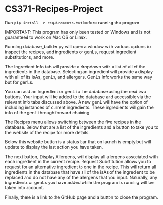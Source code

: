 # CS371-Recipes-Project

Run `pip install -r requirements.txt` before running the program

IMPORTANT: This program has only been tested on Windows and is not guaranteed
to work on Mac OS or Linux.

Running database_builder.py will open a window with various options to 
inspect the recipes, add ingredients or genLs, request ingredient substitutions, 
and more.

The Ingredient Info tab will provide a dropdown with a list of all of the 
ingredients in the database. Selecting an ingredient will provide a display 
with all of its isAs, genLs, and allergens. GenLs Info works the same way but 
for genLs.

You can add an ingredient or genL to the database using the next two buttons. 
Your input will be added to the database and accessible via the relevant info 
tabs discussed above. A new genL will have the option of including instances of 
current ingredients. These ingredients will gain the info of the genL through 
forward chaining. 

The Recipes menu allows switching between the five recipes in the database. 
Below that are a list of the ingredients and a button to take you to the 
website of the recipe for more details. 

Below this website button is a status bar that on launch is empty but will 
update to display the last action you have taken. 

The next button, Display Allergens, will display all allergens associated 
with each ingredient in the current recipe. Request Substitution allows you 
to request for an alternative ingredient to one in the recipe. This will 
return all ingredients in the database that have all of the isAs of the 
ingredient to be replaced and do not have any of the allergens that you 
input. Naturally, any ingredients or genLs you have added while the program 
is running will be taken into account.

Finally, there is a link to the GitHub page and a button to close the program.
